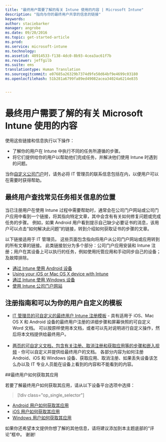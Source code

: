 ```yaml
---
title: "最终用户需要了解的有关 Intune 使用的内容 | Microsoft Intune"
description: "指向与你的最终用户共享的信息的链接"
keywords: 
author: staciebarker
manager: angrobe
ms.date: 09/20/2016
ms.topic: get-started-article
ms.prod: 
ms.service: microsoft-intune
ms.technology: 
ms.assetid: 48914533-f138-4dc0-8b93-4cea3ac61f7b
ms.reviewer: jeffgilb
ms.suite: ems
translationtype: Human Translation
ms.sourcegitcommit: e07685a26329b7374d9fe50d64bf9e4699c03180
ms.openlocfilehash: 51b281a6799fa89ed49082acea34024a6214e835


---
```




# 最终用户需要了解的有关 Microsoft Intune 使用的内容

使用这些链接和信息执行以下操作：

- 了解你的用户在 Intune 中执行不同的任务所遵循的步骤。
- 将它们提供给你的用户以帮助他们完成任务，并解决他们使用 Intune 时遇到的问题。

当你[自定义公司门户](/Intune/get-started/start-with-a-paid-subscription-to-microsoft-intune-step-7)时，请务必将 IT 管理员的联系信息包括在内，以便用户可以在需要时获得帮助。


## 最终用户查找常见任务相关信息的位置

当已注册用户在使用 Intune 过程中需要帮助时，通常会在公司门户网站或公司门户应用中看到一个链接，将其指向特定文章，其中会含有有关如何修复问题或完成任务的步骤。 例如，如果 Android 用户看到提示自己缺少必要证书的消息，该用户可以点击“如何解决此问题”的链接，转到介绍如何获取证书的步骤的文章。 

以下链接适用于 IT 管理员。 这些页面包含指向将用户从公司门户网站或应用转到的所有文章的链接。 此类链接划分为多个部分：公司门户应用安装和 Intune 注册；用户在其设备上可以执行的任务，例如使用托管应用和手动同步自己的设备；及故障排除。

- [通过 Intune 使用 Android 设备](/Intune/EndUser/using-your-android-device-with-intune)
- [Using your iOS or Mac OS X device with Intune](/Intune/EndUser/using-your-ios-or-mac-os-x-device-with-intune)
- [通过 Intune 使用 Windows 设备](/Intune/EndUser/using-your-windows-device-with-intune)
- [使用 Intune 公司门户网站](/Intune/EndUser/using-the-intune-company-portal-website)


## 注册指南和可以为你的用户自定义的模板

- [IT 管理员的可自定义的最终用户 Intune 注册模板](https://gallery.technet.microsoft.com/End-user-Intune-enrollment-55dfd64a) - 具有适用于 iOS、Mac OS X 和 Android 设备的最终用户注册的详细步骤和屏幕快照的可自定义 Word 文档。 可以按原样使用本文档，或者可以先对说明进行自定义操作，然后将本文档提供给最终用户。</br></br>
- [两页的可自定义文档，包含有关注册、取消注册和获取应用等的步骤和嵌入视频](https://gallery.technet.microsoft.com/Intune-End-User-Enrollment-3a0c9b0c#content) - 你可以自定义并提供给最终用户的文档。 各部分内容为如何注册 Android、iOS 和 Windows 设备、获取应用、取消注册、如果丢失设备该怎么办以及 IT 专业人员能在设备上看到的内容和不能看到的内容。

##最终用户如何获取其应用

若要了解最终用户如何获取其应用，请从以下设备平台选项中选择：

> [!div class="op_single_selector"]
- [Android 用户如何获取其应用](how-your-android-users-get-their-apps.md)
- [iOS 用户如何获取其应用](how-your-ios-users-get-their-apps.md)
- [Windows 用户如何获取其应用](how-your-windows-users-get-their-apps.md)



如果你还希望本文提供你想了解的其他信息，请将建议添加到本主题底部的“评论”框中。 谢谢!



<!--HONumber=Sep16_HO3-->


